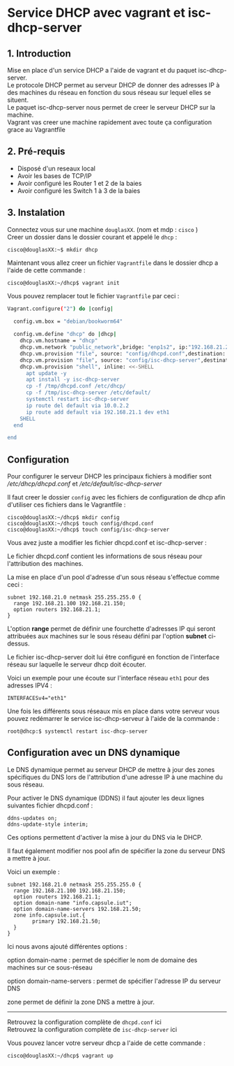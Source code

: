 # Service DHCP avec vagrant et isc-dhcp-server

## 1. Introduction 

Mise en place d'un service DHCP a l'aide de vagrant et du paquet isc-dhcp-server.  
Le protocole DHCP permet au serveur DHCP de donner des adresses IP à des machines du réseau en fonction du sous réseau sur lequel elles se situent.  
Le paquet isc-dhcp-server nous permet de creer le serveur DHCP sur la machine.    
Vagrant vas creer une machine rapidement avec toute ça configuration grace au Vagrantfile

## 2. Pré-requis  

- Disposé d'un reseaux local
- Avoir les bases de TCP/IP
- Avoir configuré les Router 1 et 2 de la baies 
- Avoir configuré les Switch 1 à 3 de la baies 

## 3. Instalation

Connectez vous sur une machine `douglasXX`. (nom et mdp : `cisco` )  
Creer un dossier dans le dossier courant et appelé le `dhcp` :  

    cisco@douglasXX:~$ mkdir dhcp

Maintenant vous allez creer un fichier `Vagrantfile` dans le dossier dhcp a l'aide de cette commande : 

    cisco@douglasXX:~/dhcp$ vagrant init

Vous pouvez remplacer tout le fichier `Vagrantfile` par ceci :

```sh
Vagrant.configure("2") do |config|
  
  config.vm.box = "debian/bookworm64"

  config.vm.define "dhcp" do |dhcp|
    dhcp.vm.hostname = "dhcp"
    dhcp.vm.network "public_network",bridge: "enp1s2", ip:"192.168.21.250", netmask: "255.255.255.0"
    dhcp.vm.provision "file", source: "config/dhcpd.conf",destination: "/tmp/"
    dhcp.vm.provision "file", source: "config/isc-dhcp-server",destination: "/tmp/"      
    dhcp.vm.provision "shell", inline: <<-SHELL
      apt update -y
      apt install -y isc-dhcp-server
      cp -f /tmp/dhcpd.conf /etc/dhcp/
      cp -f /tmp/isc-dhcp-server /etc/default/
      systemctl restart isc-dhcp-server
      ip route del default via 10.0.2.2
      ip route add default via 192.168.21.1 dev eth1
    SHELL
  end

end
```

## Configuration 

Pour configurer le serveur DHCP les principaux fichiers à modifier sont _/etc/dhcp/dhcpd.conf_ et _/etc/default/isc-dhcp-server_

Il faut creer le dossier `config` avec les fichiers de configuration de dhcp afin d'utiliser ces fichiers dans le Vagrantfile :

    cisco@douglasXX:~/dhcp$ mkdir config
    cisco@douglasXX:~/dhcp$ touch config/dhcpd.conf
    cisco@douglasXX:~/dhcp$ touch config/isc-dhcp-server

Vous avez juste a modifier les fichier dhcpd.conf et isc-dhcp-server :  

Le fichier dhcpd.conf contient les informations de sous réseau pour l'attribution des machines.

La mise en place d'un pool d'adresse d'un sous réseau s'effectue comme ceci : 

```
subnet 192.168.21.0 netmask 255.255.255.0 {
  range 192.168.21.100 192.168.21.150;
  option routers 192.168.21.1;
}
```

L'option **range** permet de définir une fourchette d'adresses IP qui seront attribuées aux machines sur le sous réseau défini par l'option **subnet** ci-dessus.

Le fichier isc-dhcp-server doit lui être configuré en fonction de l'interface réseau sur laquelle le serveur dhcp doit écouter.

Voici un exemple pour une écoute sur l'interface réseau `eth1` pour des adresses IPV4 :

    INTERFACESv4="eth1"

Une fois les différents sous réseaux mis en place dans votre serveur vous pouvez redémarrer le service isc-dhcp-serveur à l'aide de la commande :

    root@dhcp:$ systemctl restart isc-dhcp-server


## Configuration avec un DNS dynamique

Le DNS dynamique permet au serveur DHCP de mettre à jour des zones spécifiques du DNS lors de l'attribution d'une adresse IP à une machine du sous réseau.

Pour activer le DNS dynamique (DDNS) il faut ajouter les deux lignes suivantes fichier dhcpd.conf :

```
ddns-updates on;
ddns-update-style interim;
```

Ces options permettent d'activer la mise à jour du DNS via le DHCP.

Il faut également modifier nos pool afin de spécifier la zone du serveur DNS a mettre à jour. 

Voici un exemple : 

```
subnet 192.168.21.0 netmask 255.255.255.0 {
  range 192.168.21.100 192.168.21.150;
  option routers 192.168.21.1;
  option domain-name "info.capsule.iut";
  option domain-name-servers 192.168.21.50;
  zone info.capsule.iut.{
        primary 192.168.21.50;
  }
}
```

Ici nous avons ajouté différentes options : 

option domain-name : permet de spécifier le nom de domaine des machines sur ce sous-réseau

option domain-name-servers : permet de spécifier l'adresse IP du serveur DNS

zone  permet de définir la zone DNS a mettre à jour.

----

Retrouvez la configuration complète de `dhcpd.conf` ici  
Retrouvez la configuration complète de `isc-dhcp-server` ici

Vous pouvez lancer votre serveur dhcp a l'aide de cette commande :

    cisco@douglasXX:~/dhcp$ vagrant up